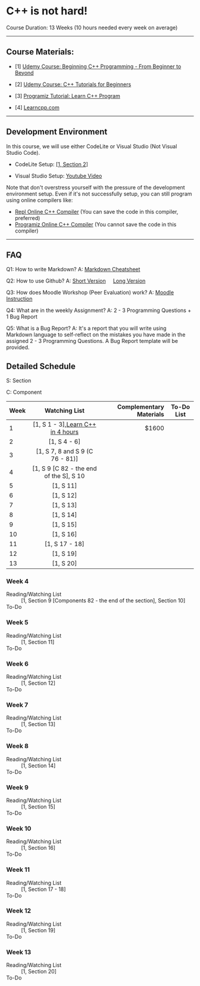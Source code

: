 # C++ is not hard!

Course Duration: 13 Weeks (10 hours needed every week on average)

---


## Course Materials:

- [1] [Udemy Course: Beginning C++ Programming - From Beginner to Beyond](https://www.udemy.com/course/beginning-c-plus-plus-programming/)

- [2] [Udemy Course: C++ Tutorials for Beginners](https://www.udemy.com/course/free-learn-c-tutorial-beginners)

- [3] [Programiz Tutorial: Learn C++ Program](https://www.programiz.com/cpp-programming)

- [4] [Learncpp.com](learncpp.com)

---


## Development Environment

In this course, we will use either CodeLite or Visual Studio (Not Visual Studio Code). 

- CodeLite Setup: [[1, Section 2]](https://www.udemy.com/course/beginning-c-plus-plus-programming/learn/lecture/18801420#overview)

- Visual Studio  Setup: [Youtube Video](https://youtu.be/qeH9Xv_90KM)

Note that don't overstress yourself with the pressure of the development environment setup. Even if it's not successfully setup, you can still program using online compilers like:

- [Repl Online C++ Compiler](https://repl.it/languages/cpp) (You can save the code in this compiler, preferred)
- [Programiz Online C++ Compiler](https://www.programiz.com/cpp-programming/online-compiler/) (You cannot save the code in this compiler)

---


## FAQ

 Q1: How to write Markdown? A: [Markdown Cheatsheet](https://github.com/adam-p/markdown-here/wiki/Markdown-Cheatsheet)
 
 Q2: How to use Github? A:  [Short Version](https://youtu.be/iv8rSLsi1xo) &nbsp; &nbsp;
   [Long Version](https://youtu.be/RGOj5yH7evk)
   
 Q3: How does Moodle Workshop (Peer Evaluation) work? A: [Moodle Instruction](https://docs.moodle.org/39/en/Using_Workshop)
 
 Q4: What are in the weekly Assignment? A: 2 - 3 Programming Questions +  1 Bug Report
 
 Q5: What is a Bug Report? A: It's a report that you will write using Markdown language to self-reflect on the mistakes you have made in the assigned 2 - 3 Programming Questions. A Bug Report template will be provided. 
 
## Detailed Schedule
 
S: Section

C: Component
 
| Week | Watching List                                                    | Complementary Materials|To-Do List|
| -----|:----------------------------------------------------------------:| ----------------------:|:--------:|
| 1    | [1, S 1 - 3],[Learn C++ in 4 hours](https://youtu.be/vLnPwxZdW4Y)| $1600                  |          |
| 2    | [1, S 4 - 6]                                                     |                        |          |
| 3    | [1, S 7, 8 and S 9 (C 76 - 81)]                                  |                        |          |
| 4    | [1, S 9 [C 82 - the end of the S], S 10                          |                        |          |                          
| 5    | [1, S 11]                                                        |                        |          |
| 6    | [1, S 12]                                                        |                        |          |
| 7    | [1, S 13]                                                        |                        |          |
| 8    | [1, S 14]                                                        |                        |          |
| 9    | [1, S 15]                                                        |                        |          |
| 10   | [1, S 16]                                                        |                        |          |
| 11   | [1, S 17 - 18]                                                   |                        |          |
| 12   | [1, S 19]                                                        |                        |          |
| 13   | [1, S 20]                                                        |                        |          |

### Week 4

<dl>
  <dt>Reading/Watching List</dt>
  <dd>[1, Section 9 [Components 82 - the end of the section], Section 10]  </dd>
  <dt>To-Do</dt>
  <dd> </dd>
</dl>



### Week 5

<dl>
  <dt>Reading/Watching List</dt>
  <dd> [1, Section 11]  </dd>
  <dt>To-Do</dt>
  <dd> </dd>
</dl>


### Week 6

<dl>
  <dt>Reading/Watching List</dt>
  <dd> [1, Section 12]  </dd>
  <dt>To-Do</dt>
  <dd> </dd>
</dl>



### Week 7

<dl>
  <dt>Reading/Watching List</dt>
  <dd> [1, Section 13]  </dd>
  <dt>To-Do</dt>
  <dd> </dd>
</dl>



### Week 8

<dl>
  <dt>Reading/Watching List</dt>
  <dd> [1, Section 14]  </dd>
  <dt>To-Do</dt>
  <dd> </dd>
</dl>


### Week 9

<dl>
  <dt>Reading/Watching List</dt>
  <dd> [1, Section 15] </dd>
  <dt>To-Do</dt>
  <dd> </dd>
</dl>

### Week 10

<dl>
  <dt>Reading/Watching List</dt>
  <dd> [1, Section 16] </dd>
  <dt>To-Do</dt>
  <dd> </dd>
</dl>


### Week 11

<dl>
  <dt>Reading/Watching List</dt>
  <dd> [1, Section 17 - 18]  </dd>
  <dt>To-Do</dt>
  <dd> </dd>
</dl>

### Week 12

<dl>
  <dt>Reading/Watching List</dt>
  <dd> [1, Section 19]  </dd>
  <dt>To-Do</dt>
  <dd> </dd>
</dl>


### Week 13

<dl>
  <dt>Reading/Watching List</dt>
  <dd> [1, Section 20]  </dd>
  <dt>To-Do</dt>
  <dd> </dd>
</dl>



